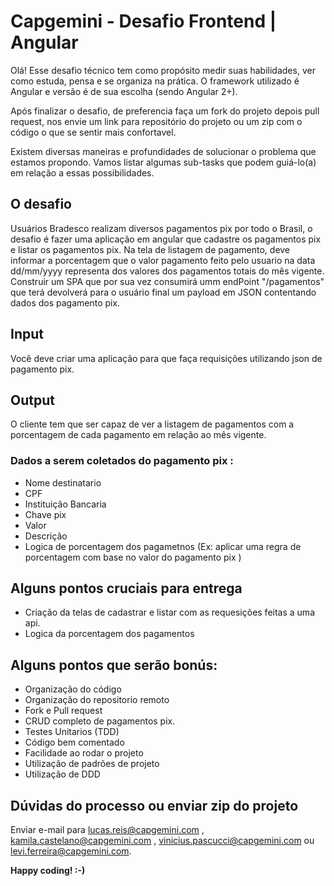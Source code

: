 # Capgemini - Desafio Frontend | Angular

Olá! Esse desafio técnico tem como propósito medir suas habilidades, ver como estuda, pensa e se organiza na prática. O framework utilizado é Angular e versão é de sua escolha (sendo Angular 2+). 

Após finalizar o desafio, de preferencia faça um fork do projeto depois pull request, nos envie um link para repositório do projeto ou um zip com o código o que se sentir mais confortavel.

Existem diversas maneiras e profundidades de solucionar o problema que estamos propondo. Vamos listar algumas sub-tasks que podem guiá-lo(a) em relação a essas possibilidades.

## O desafio

Usuários Bradesco realizam diversos pagamentos pix por todo o Brasil, o desafio é fazer uma aplicação em angular que cadastre os pagamentos pix e listar os pagamentos pix. Na tela de listagem de pagamento, deve informar a porcentagem que o valor pagamento feito pelo usuario na data dd/mm/yyyy representa  dos valores dos pagamentos totais do mês vigente. Construir um SPA  que por sua vez consumirá umm endPoint "/pagamentos" que terá devolverá para o usuário final um payload em JSON contentando dados dos  pagamento pix.

## Input

Você deve criar uma aplicação para que faça requisições utilizando  json de pagamento pix. 

## Output

O cliente tem que ser capaz de ver a listagem de pagamentos com a porcentagem de cada pagamento em relação ao mês vigente.


### Dados a serem coletados do pagamento pix :

* Nome destinatario
* CPF
* Instituição Bancaria
* Chave pix
* Valor
* Descrição
* Logica de porcentagem dos pagametnos (Ex: aplicar uma regra de porcentagem com base no valor do pagamento pix )


## Alguns pontos cruciais para entrega
* Criação da telas de cadastrar e listar com as requesições feitas a uma api.
* Logica da porcentagem dos pagamentos

## Alguns pontos que serão bonús:

* Organização do código 
* Organização do repositorio remoto
* Fork e Pull request
* CRUD completo de pagamentos pix.
* Testes Unitarios (TDD)
* Código bem comentado 
* Facilidade ao rodar o projeto
* Utilização de padrões de projeto 
* Utilização de DDD

## Dúvidas do processo ou enviar zip do projeto

Enviar e-mail para  lucas.reis@capgemini.com , kamila.castelano@capgemini.com , vinicius.pascucci@capgemini.com ou  levi.ferreira@capgemini.com.

**Happy coding! :-)**
